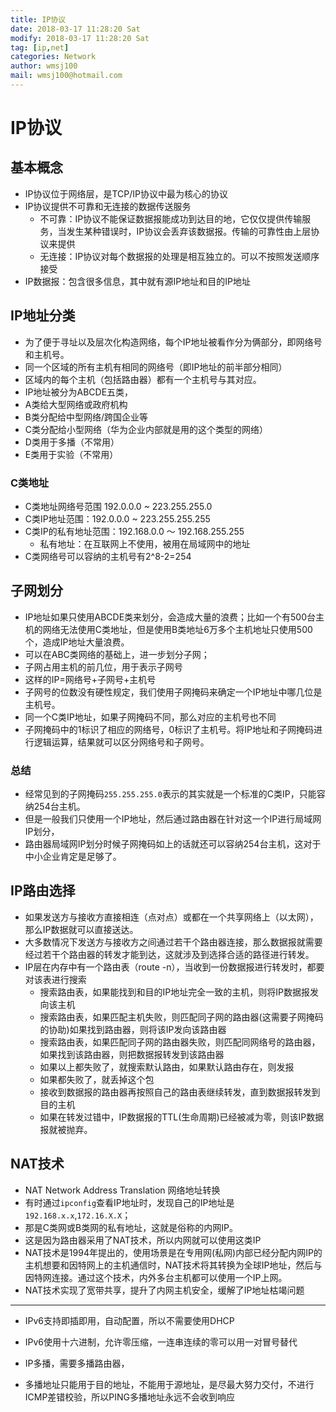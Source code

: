 ```yaml
---
title: IP协议
date: 2018-03-17 11:28:20 Sat
modify: 2018-03-17 11:28:20 Sat
tag: [ip,net]
categories: Network
author: wmsj100
mail: wmsj100@hotmail.com
---
```


# IP协议

## 基本概念

- IP协议位于网络层，是TCP/IP协议中最为核心的协议
- IP协议提供不可靠和无连接的数据传送服务
	- 不可靠：IP协议不能保证数据报能成功到达目的地，它仅仅提供传输服务，当发生某种错误时，IP协议会丢弃该数据报。传输的可靠性由上层协议来提供
	- 无连接：IP协议对每个数据报的处理是相互独立的。可以不按照发送顺序接受
- IP数据报：包含很多信息，其中就有源IP地址和目的IP地址

## IP地址分类

- 为了便于寻址以及层次化构造网络，每个IP地址被看作分为俩部分，即网络号和主机号。
- 同一个区域的所有主机有相同的网络号（即IP地址的前半部分相同）
- 区域内的每个主机（包括路由器）都有一个主机号与其对应。
- IP地址被分为ABCDE五类，
- A类给大型网络或政府机构
- B类分配给中型网络/跨国企业等
- C类分配给小型网络（华为企业内部就是用的这个类型的网络）
- D类用于多播（不常用）
- E类用于实验（不常用）

### C类地址 

- C类地址网络号范围 192.0.0.0 ~ 223.255.255.0
- C类IP地址范围：192.0.0.0 ~ 223.255.255.255
- C类IP的私有地址范围：192.168.0.0 ～ 192.168.255.255
	- 私有地址：在互联网上不使用，被用在局域网中的地址
- C类网络号可以容纳的主机号有2^8-2=254

## 子网划分

- IP地址如果只使用ABCDE类来划分，会造成大量的浪费；比如一个有500台主机的网络无法使用C类地址，但是使用B类地址6万多个主机地址只使用500个，造成IP地址大量浪费。
- 可以在ABC类网络的基础上，进一步划分子网；
- 子网占用主机的前几位，用于表示子网号
- 这样的IP=网络号+子网号+主机号
- 子网号的位数没有硬性规定，我们使用子网掩码来确定一个IP地址中哪几位是主机号。
- 同一个C类IP地址，如果子网掩码不同，那么对应的主机号也不同
- 子网掩码中的1标识了相应的网络号，0标识了主机号。将IP地址和子网掩码进行逻辑运算，结果就可以区分网络号和子网号。

### 总结

- 经常见到的子网掩码`255.255.255.0`表示的其实就是一个标准的C类IP，只能容纳254台主机。
- 但是一般我们只使用一个IP地址，然后通过路由器在针对这一个IP进行局域网IP划分，
- 路由器局域网IP划分时候子网掩码如上的话就还可以容纳254台主机，这对于中小企业肯定是足够了。

## IP路由选择

- 如果发送方与接收方直接相连（点对点）或都在一个共享网络上（以太网），那么IP数据就可以直接送达。
- 大多数情况下发送方与接收方之间通过若干个路由器连接，那么数据报就需要经过若干个路由器的转发才能到达，这就涉及到选择合适的路径进行转发。
- IP层在内存中有一个路由表（route -n），当收到一份数据报进行转发时，都要对该表进行搜索
	- 搜索路由表，如果能找到和目的IP地址完全一致的主机，则将IP数据报发向该主机
	- 搜索路由表，如果匹配主机失败，则匹配同子网的路由器(这需要子网掩码的协助)如果找到路由器，则将该IP发向该路由器
	- 搜索路由表，如果匹配同子网的路由器失败，则匹配同网络号的路由器，如果找到该路由器，则把数据报转发到该路由器
	- 如果以上都失败了，就搜索默认路由，如果默认路由存在，则发报
	- 如果都失败了，就丢掉这个包
	- 接收到数据报的路由器再按照自己的路由表继续转发，直到数据报转发到目的主机
	- 如果在转发过错中，IP数据报的TTL(生命周期)已经被减为零，则该IP数据报就被抛弃。

## NAT技术

- NAT Network Address Translation 网络地址转换
- 有时通过`ipconfig`查看IP地址时，发现自己的IP地址是`192.168.x.x`,`172.16.X.X`；
- 那是C类网或B类网的私有地址，这就是俗称的内网IP。
- 这是因为路由器采用了NAT技术，所以内网就可以使用这类IP
- NAT技术是1994年提出的，使用场景是在专用网(私网)内部已经分配内网IP的主机想要和因特网上的主机通信时，NAT技术将其转换为全球IP地址，然后与因特网连接。通过这个技术，内外多台主机都可以使用一个IP上网。
- NAT技术实现了宽带共享，提升了内网主机安全，缓解了IP地址枯竭问题

---
- IPv6支持即插即用，自动配置，所以不需要使用DHCP
- IPv6使用十六进制，允许零压缩，一连串连续的零可以用一对冒号替代

- IP多播，需要多播路由器，
- 多播地址只能用于目的地址，不能用于源地址，是尽最大努力交付，不进行ICMP差错校验，所以PING多播地址永远不会收到响应
